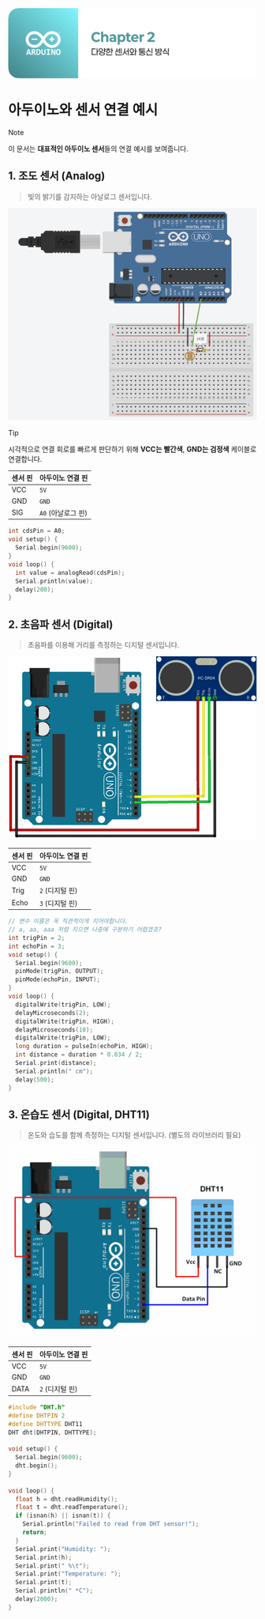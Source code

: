 <img src="./header.png" />

# 아두이노와 센서 연결 예시

> [!NOTE]
> 이 문서는 **대표적인 아두이노 센서**들의 연결 예시를 보여줍니다.

## 1. 조도 센서 (Analog)

> 빛의 밝기를 감지하는 아날로그 센서입니다.

<img src="./src/cds_wiring.png" />

> [!TIP]
> 시각적으로 연결 회로를 빠르게 판단하기 위해 **VCC는 빨간색**, **GND는 검정색** 케이블로 연결합니다.

| 센서 핀 | 아두이노 연결 핀   |
| ------- | ------------------ |
| VCC     | `5V`               |
| GND     | `GND`              |
| SIG     | `A0` (아날로그 핀) |

```cpp
int cdsPin = A0;
void setup() {
  Serial.begin(9600);
}
void loop() {
  int value = analogRead(cdsPin);
  Serial.println(value);
  delay(200);
}
```

## 2. 초음파 센서 (Digital)

> 초음파를 이용해 거리를 측정하는 디지털 센서입니다.

<img src="./src/ultrasonic_wiring.png" />

| 센서 핀 | 아두이노 연결 핀 |
| ------- | ---------------- |
| VCC     | `5V`             |
| GND     | `GND`            |
| Trig    | `2` (디지털 핀)  |
| Echo    | `3` (디지털 핀)  |

```cpp
// 변수 이름은 꼭 직관적이게 지어야합니다.
// a, aa, aaa 처럼 지으면 나중에 구분하기 어렵겠죠?
int trigPin = 2;
int echoPin = 3;
void setup() {
  Serial.begin(9600);
  pinMode(trigPin, OUTPUT);
  pinMode(echoPin, INPUT);
}
void loop() {
  digitalWrite(trigPin, LOW);
  delayMicroseconds(2);
  digitalWrite(trigPin, HIGH);
  delayMicroseconds(10);
  digitalWrite(trigPin, LOW);
  long duration = pulseIn(echoPin, HIGH);
  int distance = duration * 0.034 / 2;
  Serial.print(distance);
  Serial.println(" cm");
  delay(500);
}
```

## 3. 온습도 센서 (Digital, DHT11)

> 온도와 습도를 함께 측정하는 디지털 센서입니다. (별도의 라이브러리 필요)

<img src="./src/dht11_wiring.png" />

| 센서 핀 | 아두이노 연결 핀 |
| ------- | ---------------- |
| VCC     | `5V`             |
| GND     | `GND`            |
| DATA    | `2` (디지털 핀)  |

```cpp
#include "DHT.h"
#define DHTPIN 2
#define DHTTYPE DHT11
DHT dht(DHTPIN, DHTTYPE);

void setup() {
  Serial.begin(9600);
  dht.begin();
}

void loop() {
  float h = dht.readHumidity();
  float t = dht.readTemperature();
  if (isnan(h) || isnan(t)) {
    Serial.println("Failed to read from DHT sensor!");
    return;
  }
  Serial.print("Humidity: ");
  Serial.print(h);
  Serial.print(" %\t");
  Serial.print("Temperature: ");
  Serial.print(t);
  Serial.println(" *C");
  delay(2000);
}
```
